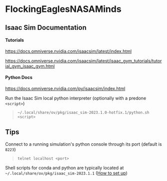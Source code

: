 # FlockingEaglesNASAMinds

## Isaac Sim Documentation

#### Tutorials

https://docs.omniverse.nvidia.com/isaacsim/latest/index.html

https://docs.omniverse.nvidia.com/isaacsim/latest/isaac_gym_tutorials/tutorial_gym_isaac_gym.html


#### Python Docs

https://docs.omniverse.nvidia.com/py/isaacsim/index.html

Run the Isaac Sim local python interpreter (optionally with a predone `<script>`)

> `~/.local/share/ov/pkg/isaac_sim-2023.1.0-hotfix.1/python.sh <script>`

## Tips

Connect to a running simulation's python console through its port (default is `8223`)

> `telnet localhost <port>`

Shell scripts for conda and python are typically located at `~/.local/share/ov/pkg/isaac_sim-2023.1.1` ([How to set up](https://docs.omniverse.nvidia.com/isaacsim/latest/isaac_gym_tutorials/tutorial_gym_isaac_gym.html))

